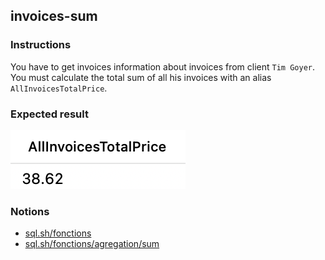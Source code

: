 ## invoices-sum

### Instructions

You have to get invoices information about invoices from client `Tim Goyer`. You must calculate the total sum of all his invoices with an alias `AllInvoicesTotalPrice`.

### Expected result

![Expected Result](./expected.png)

### Notions

- [sql.sh/fonctions](https://sql.sh/fonctions)
- [sql.sh/fonctions/agregation/sum](https://sql.sh/fonctions/agregation/sum)
